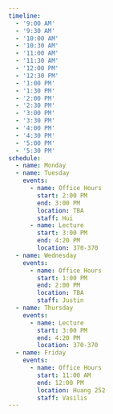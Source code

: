 ```yaml
---
timeline:
  - '9:00 AM'
  - '9:30 AM'
  - '10:00 AM'
  - '10:30 AM'
  - '11:00 AM'
  - '11:30 AM'
  - '12:00 PM'
  - '12:30 PM'
  - '1:00 PM'
  - '1:30 PM'
  - '2:00 PM'
  - '2:30 PM'
  - '3:00 PM'
  - '3:30 PM'
  - '4:00 PM'
  - '4:30 PM'
  - '5:00 PM'
  - '5:30 PM'
schedule:
  - name: Monday
  - name: Tuesday
    events:
      - name: Office Hours
        start: 2:00 PM
        end: 3:00 PM
        location: TBA
        staff: Hui
      - name: Lecture
        start: 3:00 PM
        end: 4:20 PM
        location: 370-370
  - name: Wednesday
    events:
      - name: Office Hours
        start: 1:00 PM
        end: 2:00 PM
        location: TBA
        staff: Justin
  - name: Thursday
    events:
      - name: Lecture
        start: 3:00 PM
        end: 4:20 PM
        location: 370-370
  - name: Friday
    events:
      - name: Office Hours
        start: 11:00 AM
        end: 12:00 PM
        location: Huang 252
        staff: Vasilis
---
```

